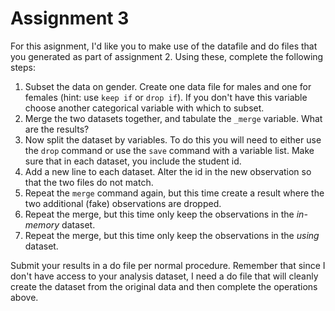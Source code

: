 # Assignment 3

For this asignment, I'd like you to make use of the datafile and do
files that you generated as part of assignment 2. Using these, complete
the following steps:

1.  Subset the data on gender. Create one data file for males and one
    for females (hint: use `keep if` or `drop if`). If you don't have this 
	variable choose another categorical variable with which to subset.
2.  Merge the two datasets together, and tabulate the `_merge` variable.
    What are the results?
3.  Now split the dataset by variables. To do this you will need to
    either use the `drop` command or use the `save` command with a
    variable list. Make sure that in each dataset, you include the
    student id.
4.  Add a new line to each dataset. Alter the id in the new observation
    so that the two files do not match.
5.  Repeat the `merge` command again, but this time create a result
    where the two additional (fake) observations are dropped. 
6.  Repeat the merge, but this time only keep the observations in the
    *in-memory* dataset.
7.  Repeat the merge, but this time only keep the observations in the
    *using* dataset.

Submit your results in a do file per normal procedure. Remember that
since I don't have access to your analysis dataset, I need a do file that
will cleanly create the dataset from the original data and then complete
the operations above.

<br>
